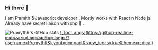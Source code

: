 ### Hi there 👋

I am Pramith & Javascript developer . Mostly works with React n Node js. 
Already have secret liaison with php 🍭 .

![PramythR's GitHub stats](https://github-readme-stats.vercel.app/api?username=PramythR&show_icons=true&theme=radical)            [![Top Langs](https://github-readme-     stats.vercel.app/api/top-langs/?username=PramythR&layout=compact&show_icons=true&theme=radical)](https://github.com/aPramythR/github-readme-stats)





